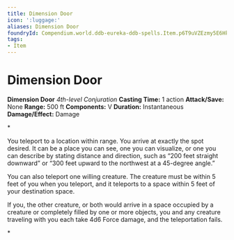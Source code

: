 ```yaml
---
title: Dimension Door
icon: ':luggage:'
aliases: Dimension Door
foundryId: Compendium.world.ddb-eureka-ddb-spells.Item.p6T9uVZEzmy5E6Hk
tags:
- Item
---
```


# Dimension Door

**Dimension Door**
_4th-level Conjuration_
**Casting Time:** 1 action
**Attack/Save:** None
**Range:** 500 ft
**Components:** V
**Duration:** Instantaneous
**Damage/Effect:** Damage

*<p>You teleport to a location within range. You arrive at exactly the spot desired. It can be a place you can see, one you can visualize, or one you can describe by stating distance and direction, such as “200 feet straight downward” or “300 feet upward to the northwest at a 45-degree angle.”

You can also teleport one willing creature. The creature must be within 5 feet of you when you teleport, and it teleports to a space within 5 feet of your destination space.

If you, the other creature, or both would arrive in a space occupied by a creature or completely filled by one or more objects, you and any creature traveling with you each take 4d6 Force damage, and the teleportation fails.</p>*